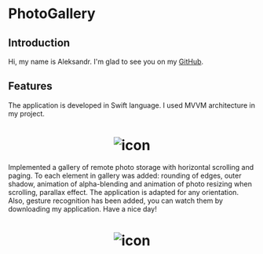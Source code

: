 # PhotoGallery

## Introduction

Hi, my name is Aleksandr. I'm glad to see you on my [GitHub](https://github.com/AleksandrBasov?tab=repositories).

## Features

The application is developed in Swift language. I used MVVM architecture in my project.

<h1 align="center">
<img src="Image/PhotoGallery_1.png" alt="icon">
</h1>

Implemented a gallery of remote photo storage with horizontal scrolling and paging. To each element in gallery was added: rounding of edges, outer shadow, animation of alpha-blending and animation of photo resizing when scrolling, parallax effect. The application is adapted for any orientation. Also, gesture recognition has been added, you can watch them by downloading my application. Have a nice day!

<h1 align="center">
<img src="Image/PhotoGallery_2.png" alt="icon">
